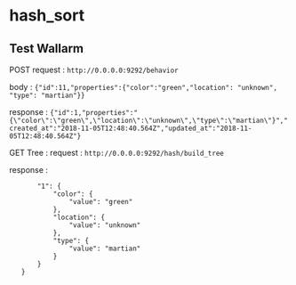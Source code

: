# hash_sort
## Test Wallarm

POST
request :
```http://0.0.0.0:9292/behavior```

body :
```{"id":11,"properties":{"color":"green","location": "unknown", "type": "martian"}}```

response :
```{"id":1,"properties":"{\"color\":\"green\",\"location\":\"unknown\",\"type\":\"martian\"}","created_at":"2018-11-05T12:48:40.564Z","updated_at":"2018-11-05T12:48:40.564Z"}```

GET
Tree :
request :
```http://0.0.0.0:9292/hash/build_tree```

response :
```{
       "1": {
           "color": {
               "value": "green"
           },
           "location": {
               "value": "unknown"
           },
           "type": {
               "value": "martian"
           }
       }
   }
```
